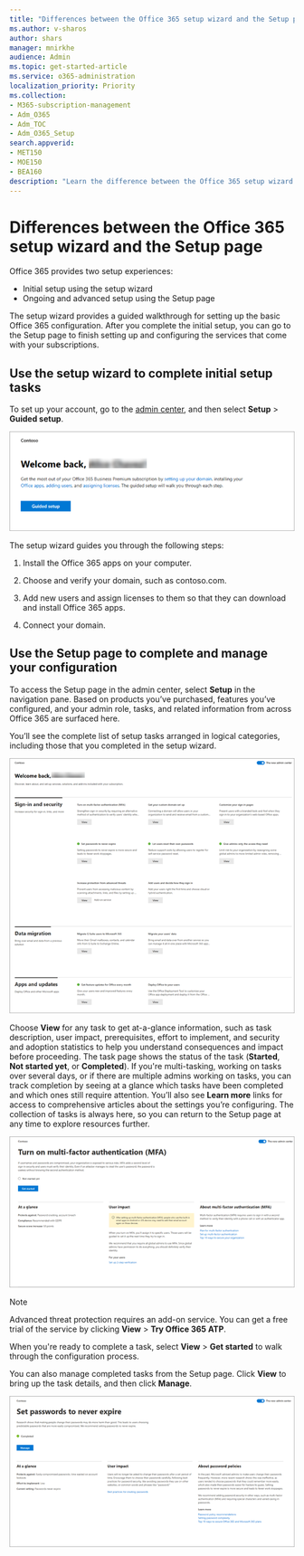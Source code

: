 ```yaml
---
title: "Differences between the Office 365 setup wizard and the Setup page"
ms.author: v-sharos
author: shars
manager: mnirkhe
audience: Admin
ms.topic: get-started-article
ms.service: o365-administration
localization_priority: Priority
ms.collection: 
- M365-subscription-management
- Adm_O365
- Adm_TOC
- Adm_O365_Setup
search.appverid:
- MET150
- MOE150
- BEA160
description: "Learn the difference between the Office 365 setup wizard and the Setup page."
---
```


# Differences between the Office 365 setup wizard and the Setup page

Office 365 provides two setup experiences: 

- Initial setup using the setup wizard
- Ongoing and advanced setup using the Setup page

The setup wizard provides a guided walkthrough for setting up the basic Office 365 configuration. After you complete the initial setup, you can go to the Setup page to finish setting up and configuring the services that come with your subscriptions.

## Use the setup wizard to complete initial setup tasks

To set up your account, go to the [admin center](https://go.microsoft.com/fwlink/p/?linkid=2024339), and then select **Setup** > **Guided setup**.

![Start the Office 365 Business setup wizard](../media/o365b-guided-setup.png)

The setup wizard guides you through the following steps:

1. Install the Office 365 apps on your computer.

2. Choose and verify your domain, such as contoso.com.

3. Add new users and assign licenses to them so that they can download and install Office 365 apps.

4. Connect your domain.

## Use the Setup page to complete and manage your configuration 

To access the Setup page in the admin center, select **Setup** in the navigation pane. Based on products you’ve purchased, features you’ve configured, and your admin role, tasks, and related information from across Office 365 are surfaced here.

You’ll see the complete list of setup tasks arranged in logical categories, including those that you completed in the setup wizard.

![Office 365 for Business Setup page](../media/o365b-setup-page.png)

Choose **View** for any task to get at-a-glance information, such as task description, user impact, prerequisites, effort to implement, and security and adoption statistics to help you understand consequences and impact before proceeding. The task page shows the status of the task (**Started**, **Not started yet**, or **Completed**). If you're multi-tasking, working on tasks over several days, or if there are multiple admins working on tasks, you can track completion by seeing at a glance which tasks have been completed and which ones still require attention. You’ll also see **Learn more** links for access to comprehensive articles about the settings you’re configuring. The collection of tasks is always here, so you can return to the Setup page at any time to explore resources further.

![Task view showing at-a-glance information](../media/o365b-at-a-glance.png)

> [!Note]
> Advanced threat protection requires an add-on service. You can get a free trial of the service by clicking **View** > **Try Office 365 ATP**.

When you're ready to complete a task, select **View** > **Get started** to walk through the configuration process.

You can also manage completed tasks from the Setup page. Click **View** to bring up the task details, and then click **Manage**.

![Manage a completed task](../media/o365b-manage-feature.png)
